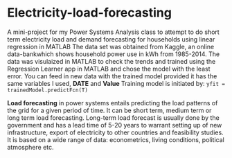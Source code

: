 # Electricity-load-forecasting
A mini-project for my Power Systems Analysis class to attempt to do short term electricity load and demand forecasting for households using linear regression in MATLAB
The data set was obtained from Kaggle, an online data-bankwhich shows household power use in kWh from 1985-2014. The data was visulaized in MATLAB to check the trends and trained using the Regression Learner app in MATLAB and chose the model with the least error. 
You can feed in new data with the trained model provided it has the same variables I used, **DATE** and **Value**
Training model is initiated by:
`yfit = trainedModel.predictFcn(T)`



**Load forecasting** in power systems entails predicting the load patterns of the grid for a given period of time. It can be short term, medium term or long term load forecasting. 
Long-term load forecast
 is usually done by the government and has a lead time of 5-20 years to warrant setting up of new infrastructure, export of electricity to other countries and feasibility studies. It is based on a wide range of data: econometrics, living conditions, political atmosphere etc.





